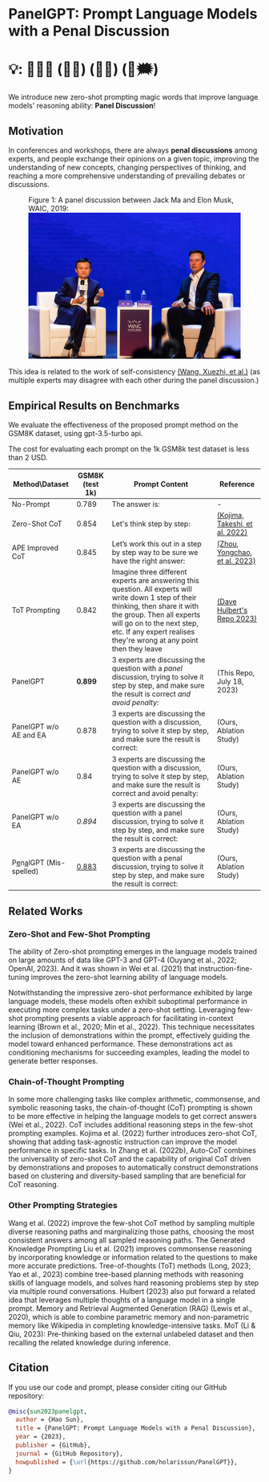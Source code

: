 # PanelGPT: Prompt Language Models with a Penal Discussion 

# 💡: 💁🏼🎤     (👾💬) (🤖💭) (🤯🗯)

We introduce new zero-shot prompting magic words that improve language models' reasoning ability: **Panel Discussion**!

## Motivation

In conferences and workshops, there are always **penal discussions** among experts, and people exchange their opinions on a given topic, improving the understanding of new concepts, changing perspectives of thinking, and reaching a more comprehensive understanding of prevailing debates or discussions.

<figure>
  <figcaption> Figure 1: A panel discussion between Jack Ma and Elon Musk, WAIC, 2019: </figcaption>
  <img src="figs/Jack-Ma_Elon-Musk.jpeg" alt="panel discussion between Jack Ma and Elon Musk" width="600">
</figure>

This idea is related to the work of self-consistency [(Wang, Xuezhi, et al.)](https://arxiv.org/pdf/2203.11171.pdf) (as multiple experts may disagree with each other during the panel discussion.)


## Empirical Results on Benchmarks

We evaluate the effectiveness of the proposed prompt method on the GSM8K dataset, using gpt-3.5-turbo api.

The cost for evaluating each prompt on the 1k GSM8k test dataset is less than 2 USD. 


| Method\Dataset  | GSM8K (test 1k) | Prompt Content | Reference | 
|---------|---------|---------|-----------|
| No-Prompt | 0.789 | The answer is:| - |
| Zero-Shot CoT | 0.854 | Let's think step by step: | [(Kojima, Takeshi, et al. 2022)](https://arxiv.org/pdf/2205.11916.pdf) | 
| APE Improved CoT | 0.845 | Let’s work this out in a step by step way to be sure we have the right answer:| [(Zhou, Yongchao, et al. 2023)](https://arxiv.org/pdf/2211.01910.pdf) |
| ToT Prompting | 0.842 | Imagine three different experts are answering this question. All experts will write down 1 step of their thinking, then share it with the group. Then all experts will go on to the next step, etc. If any expert realises they're wrong at any point then they leave | [(Dave Hulbert's Repo 2023)](https://github.com/dave1010/tree-of-thought-prompting) | 
| PanelGPT |  **0.899** | 3 experts are discussing the question with a _panel_ discussion, trying to solve it step by step, and make sure the result is correct _and avoid penalty_: | (This Repo, July 18, 2023) |
| PanelGPT w/o AE and EA |  0.878 | 3 experts are discussing the question with a discussion, trying to solve it step by step, and make sure the result is correct: | (Ours, Ablation Study)
| PanelGPT w/o AE| 0.84 | 3 experts are discussing the question with a discussion, trying to solve it step by step, and make sure the result is correct and avoid penalty: | (Ours, Ablation Study)
| PanelGPT w/o EA |  _0.894_ | 3 experts are discussing the question with a panel discussion, trying to solve it step by step, and make sure the result is correct: | (Ours, Ablation Study)
| P<ins>e</ins>n<ins>a</ins>lGPT  (Mis-spelled) | <ins>0.883</ins>  | 3 experts are discussing the question with a penal discussion, trying to solve it step by step, and make sure the result is correct: | (Ours, Ablation Study)
## Related Works

### Zero-Shot and Few-Shot Prompting 
The ability of Zero-shot prompting emerges in the language models trained on large amounts of data like GPT-3 and GPT-4 (Ouyang et al., 2022; OpenAI, 2023). And it was shown in Wei et al. (2021) that instruction-fine-tuning improves the zero-shot learning ability of language models.

Notwithstanding the impressive zero-shot performance exhibited by large language models, these models often exhibit suboptimal performance in executing more complex tasks under a zero-shot setting. Leveraging few-shot prompting presents a viable approach for facilitating in-context learning (Brown et al., 2020; Min et al., 2022). This technique necessitates the inclusion of demonstrations within the prompt, effectively guiding the model toward enhanced performance. These demonstrations act as conditioning mechanisms for succeeding examples, leading the model to generate better responses.

### Chain-of-Thought Prompting 

In some more challenging tasks like complex arithmetic, commonsense, and symbolic reasoning tasks, the chain-of-thought (CoT) prompting is shown to be more effective in helping the language models to get correct answers (Wei et al., 2022). CoT includes additional reasoning steps in the few-shot prompting examples. Kojima et al. (2022) further introduces zero-shot CoT, showing that adding task-agnostic instruction can improve the model performance in specific tasks. In Zhang et al. (2022b), Auto-CoT combines the universality of zero-shot CoT and the capability of original CoT driven by demonstrations and proposes to automatically construct demonstrations based on clustering and diversity-based sampling that are beneficial for CoT reasoning.

### Other Prompting Strategies 
Wang et al. (2022) improve the few-shot CoT method by sampling multiple diverse reasoning paths and marginalizing those paths, choosing the most consistent answers among all sampled reasoning paths. The Generated Knowledge Prompting Liu et al. (2021) improves commonsense reasoning by incorporating knowledge or information related to the questions to make more accurate predictions. Tree-of-thoughts (ToT) methods (Long, 2023; Yao et al., 2023) combine tree-based planning methods with reasoning skills of language models, and solves hard reasoning problems step by step via multiple round conversations. Hulbert (2023) also put forward a related idea that leverages multiple thoughts of a language model in a single prompt. Memory and Retrieval Augmented Generation (RAG) (Lewis et al., 2020), which is able to combine parametric memory and non-parametric memory like Wikipedia in completing knowledge-intensive tasks. MoT (Li & Qiu, 2023): Pre-thinking based on the external unlabeled dataset and then recalling the related knowledge during inference.



## Citation

If you use our code and prompt, please consider citing our GitHub repository:

```bibtex
@misc{sun2023panelgpt,
  author = {Hao Sun},
  title = {PanelGPT: Prompt Language Models with a Penal Discussion},
  year = {2023},
  publisher = {GitHub},
  journal = {GitHub Repository},
  howpublished = {\url{https://github.com/holarissun/PanelGPT}},
}
